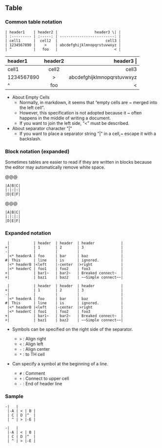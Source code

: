 ## Table

### Common table notation

```
| header1    | header2 |                 header3 \| |
| :--------- | :-----: | -------------------------: |
| cell1      |  cell2  |                      cell3 |
| 1234567890 |    >    | abcdefghijklmnopqrstuvwxyz |
| ^          |   foo   |                          < |
```

| header1    | header2 |                 header3 \| |
| :--------- | :-----: | -------------------------: |
| cell1      |  cell2  |                      cell3 |
| 1234567890 |    >    | abcdefghijklmnopqrstuvwxyz |
| ^          |   foo   |                          < |

- About Empty Cells
  - Normally, in markdown, it seems that “empty cells are ~
    merged into the left cell".
  - However, this specification is not adopted because it ~
    often happens in the middle of writing a document.
  - If you want to join the left side, “<” must be described.
- About separator character "|"
  - If you want to place a separator string "|" in a cell,~
    escape it with a backslash.

### Block notation (expanded)

Sometimes tables are easier to read if they are written in blocks because the
editor may automatically remove white space.

@@@

```table
|A|B|C|
|:|:|:|
|D|E|F|
```

@@@

```table
|A|B|C|
|:|:|:|
|D|E|F|
```

### Expanded notation

```
 |           | header  | header  | header            |
+|           | 1       | 2       | 3                 |
-|           |         |         |                   |
 |<* headerA | foo     | bar     | baz               |
#| This      | line    | is      | ignored.          |
 |<* headerB |<left    |-center  |>right             |
 |<* headerC | foo1    | foo2    | foo3              |
+|           | bar1~   | bar2~   | Breaked connect~  |
+|           | baz1    | baz2    | ~~Simple connect~~|
```

```table
 |           | header  | header  | header            |
+|           | 1       | 2       | 3                 |
-|           |         |         |                   |
 |<* headerA | foo     | bar     | baz               |
#| This      | line    | is      | ignored.          |
 |<* headerB |<left    |-center  |>right             |
 |<* headerC | foo1    | foo2    | foo3              |
+|           | bar1~   | bar2~   | Breaked connect~  |
+|           | baz1    | baz2    | ~~Simple connect~~|
```

- Symbols can be specified on the right side of the separator.

  - `>` \: Align right
  - `<` \: Align left
  - `-` \: Align center
  - `*` \: to TH cell

- Can specify a symbol at the beginning of a line.

  - `#` \: Comment
  - `+` \: Connect to upper cell
  - `-` \: End of header line

### Sample

```
-|   |
 |-A | < | B |
 | C | D |^  |
 | ^ | > |-E |
```

```table
-|   |
 |-A | < | B |
 | C | D |^  |
 | ^ | > |-E |
```
